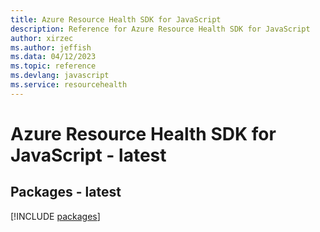 ```yaml
---
title: Azure Resource Health SDK for JavaScript
description: Reference for Azure Resource Health SDK for JavaScript
author: xirzec
ms.author: jeffish
ms.data: 04/12/2023
ms.topic: reference
ms.devlang: javascript
ms.service: resourcehealth
---
```

# Azure Resource Health SDK for JavaScript - latest
## Packages - latest
[!INCLUDE [packages](resource-health-index.md)]